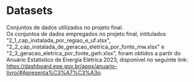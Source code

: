 # Datasets

Conjuntos de dados utilizados no projeto final.\
Os conjuntos de dados empregados no projeto final, intitulados "2_1_cap_instalada_por_regiao_e_uf.xlsx", "2_2_cap_instalada_de_geracao_eletrica_por_fonte_mw.xlsx" e "2_3_geracao_eletrica_por_fonte_gwh.xlsx", foram obtidos a partir do Anuário Estatístico de Energia Elétrica 2023, disponível no seguinte link: https://dashboard.epe.gov.br/apps/anuario-livro/#Apresenta%C3%A7%C3%A3o.
